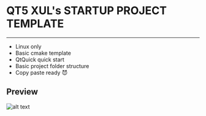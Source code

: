 # QT5 XUL's STARTUP PROJECT TEMPLATE
--------------------

* Linux only
* Basic cmake template 
* QtQuick quick start 
* Basic project folder structure
* Copy paste ready 😈
## Preview
![alt text](https://github.com/54ul/QT5-XUL-TEMPLATE/main/img/screenshot.png.jpg?raw=true)
